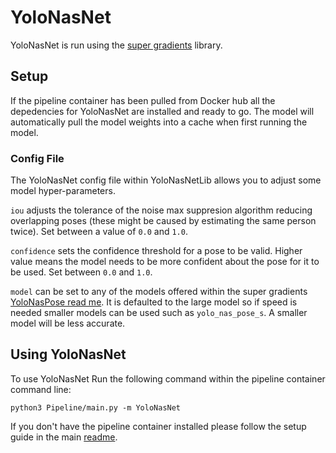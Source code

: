 # YoloNasNet

YoloNasNet is run using the [super gradients](https://github.com/Deci-AI/super-gradients) library.

## Setup

If the pipeline container has been pulled from Docker hub all the depedencies for YoloNasNet are installed and ready to go. The model will automatically pull the model weights into a cache when first running the model.

### Config File

The YoloNasNet config file within YoloNasNetLib allows you to adjust some model hyper-parameters.

```iou``` adjusts the tolerance of the noise max suppresion algorithm reducing overlapping poses (these might be caused by estimating the same person twice). Set between a value of ```0.0``` and ```1.0```.

```confidence``` sets the confidence threshold for a pose to be valid. Higher value means the model needs to be more confident about the pose for it to be used. Set between ```0.0``` and ```1.0```.

```model``` can be set to any of the models offered within the super gradients [YoloNasPose read me](https://github.com/Deci-AI/super-gradients/blob/master/YOLONAS-POSE.md). It is defaulted to the large model so if speed is needed smaller models can be used such as ```yolo_nas_pose_s```. A smaller model will be less accurate.

## Using YoloNasNet

To use YoloNasNet Run the following command within the pipeline container command line:

```
python3 Pipeline/main.py -m YoloNasNet
```

If you don't have the pipeline container installed please follow the setup guide in the main [readme](https://github.com/Surfytom/Swim2DPose/blob/main/README.md#pipeline).
